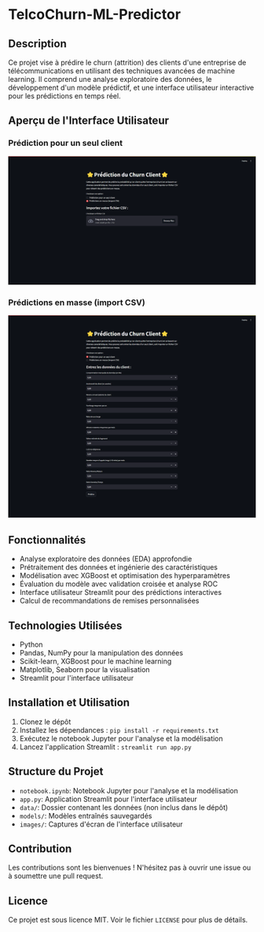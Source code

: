 # TelcoChurn-ML-Predictor

## Description
Ce projet vise à prédire le churn (attrition) des clients d'une entreprise de télécommunications en utilisant des techniques avancées de machine learning. Il comprend une analyse exploratoire des données, le développement d'un modèle prédictif, et une interface utilisateur interactive pour les prédictions en temps réel.

## Aperçu de l'Interface Utilisateur

### Prédiction pour un seul client
![Interface utilisateur pour un seul client](images/1.png)

### Prédictions en masse (import CSV)
![Interface utilisateur pour prédictions en masse](images/2.png)

## Fonctionnalités
- Analyse exploratoire des données (EDA) approfondie
- Prétraitement des données et ingénierie des caractéristiques
- Modélisation avec XGBoost et optimisation des hyperparamètres
- Évaluation du modèle avec validation croisée et analyse ROC
- Interface utilisateur Streamlit pour des prédictions interactives
- Calcul de recommandations de remises personnalisées

## Technologies Utilisées
- Python
- Pandas, NumPy pour la manipulation des données
- Scikit-learn, XGBoost pour le machine learning
- Matplotlib, Seaborn pour la visualisation
- Streamlit pour l'interface utilisateur

## Installation et Utilisation
1. Clonez le dépôt
2. Installez les dépendances : `pip install -r requirements.txt`
3. Exécutez le notebook Jupyter pour l'analyse et la modélisation
4. Lancez l'application Streamlit : `streamlit run app.py`

## Structure du Projet
- `notebook.ipynb`: Notebook Jupyter pour l'analyse et la modélisation
- `app.py`: Application Streamlit pour l'interface utilisateur
- `data/`: Dossier contenant les données (non inclus dans le dépôt)
- `models/`: Modèles entraînés sauvegardés
- `images/`: Captures d'écran de l'interface utilisateur

## Contribution
Les contributions sont les bienvenues ! N'hésitez pas à ouvrir une issue ou à soumettre une pull request.

## Licence
Ce projet est sous licence MIT. Voir le fichier `LICENSE` pour plus de détails.